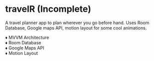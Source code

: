 # travelR (Incomplete)
A travel planner app to plan wherever you go before hand. Uses Room Database, Google maps API, motion layout for some cool animations.

♦ MVVM Architecture\
♦ Room Database\
♦ Google Maps API\
♦ Motion Layout
